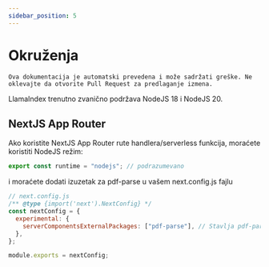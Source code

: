 ```yaml
---
sidebar_position: 5
---
```


# Okruženja

`Ova dokumentacija je automatski prevedena i može sadržati greške. Ne oklevajte da otvorite Pull Request za predlaganje izmena.`

LlamaIndex trenutno zvanično podržava NodeJS 18 i NodeJS 20.

## NextJS App Router

Ako koristite NextJS App Router rute handlera/serverless funkcija, moraćete koristiti NodeJS režim:

```js
export const runtime = "nodejs"; // podrazumevano
```

i moraćete dodati izuzetak za pdf-parse u vašem next.config.js fajlu

```js
// next.config.js
/** @type {import('next').NextConfig} */
const nextConfig = {
  experimental: {
    serverComponentsExternalPackages: ["pdf-parse"], // Stavlja pdf-parse u stvarni NodeJS režim sa NextJS App Routerom
  },
};

module.exports = nextConfig;
```
